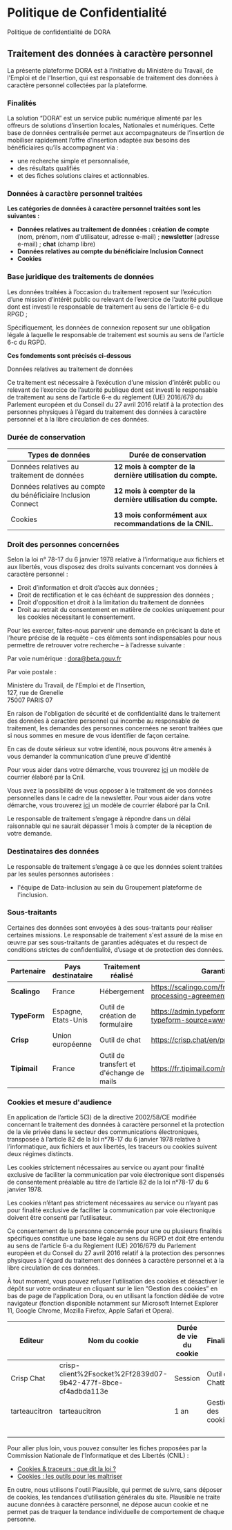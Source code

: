 # Politique de Confidentialité

Politique de confidentialité de DORA

## Traitement des données à caractère personnel

La présente plateforme DORA est à l’initiative du Ministère du Travail, de l'Emploi et de l'Insertion, qui est responsable de traitement des données à caractère personnel collectées par la plateforme.

### Finalités

La solution “DORA” est un service public numérique alimenté par les offreurs de solutions d’insertion locales, Nationales et numériques. Cette base de données centralisée permet aux accompagnateurs de l’insertion de mobiliser rapidement l’offre d’insertion adaptée aux besoins des bénéficiaires qu’ils accompagnent via :

- une recherche simple et personnalisée,
- des résultats qualifiés
- et des fiches solutions claires et actionnables.

### Données à caractère personnel traitées

**Les catégories de données à caractère personnel traitées sont les suivantes :**

- **Données relatives au traitement de données : création de compte** (nom, prénom, nom d'utilisateur, adresse e-mail) ; **newsletter** (adresse e-mail) ; **chat** (champ libre)
- **Données relatives au compte du bénéficiaire Inclusion Connect**
- **Cookies**

### Base juridique des traitements de données

Les données traitées à l’occasion du traitement reposent sur l’exécution d’une mission d’intérêt public ou relevant de l’exercice de l’autorité publique dont est investi le responsable de traitement au sens de l’article 6-e du RPGD ;

Spécifiquement, les données de connexion reposent sur une obligation légale à laquelle le responsable de traitement est soumis au sens de l'article 6-c du RGPD.

**Ces fondements sont précisés ci-dessous**

Données relatives au traitement de données

Ce traitement est nécessaire à l’exécution d’une mission d’intérêt public ou relevant de l’exercice de l’autorité publique dont est investi le responsable de traitement au sens de l’article 6-e du règlement (UE) 2016/679 du Parlement européen et du Conseil du 27 avril 2016 relatif à la protection des personnes physiques à l’égard du traitement des données à caractère personnel et à la libre circulation de ces données.

### Durée de conservation

| **Types de données**                                          | **Durée de conservation**                                   |
| ------------------------------------------------------------- | ----------------------------------------------------------- |
| Données relatives au traitement de données                    | **12 mois à compter de la dernière utilisation du compte.** |
| Données relatives au compte du bénéficiaire Inclusion Connect | **12 mois à compter de la dernière utilisation du compte.** |
| Cookies                                                       | **13 mois conformément aux recommandations de la CNIL.**    |

### Droit des personnes concernées

Selon la loi n° 78-17 du 6 janvier 1978 relative à l'informatique aux fichiers et aux libertés, vous disposez des droits suivants concernant vos données à caractère personnel :

- Droit d’information et droit d’accès aux données ;
- Droit de rectification et le cas échéant de suppression des données ;
- Droit d'opposition et droit à la limitation du traitement de données
- Droit au retrait du consentement en matière de cookies uniquement pour les cookies nécessitant le consentement.

Pour les exercer, faites-nous parvenir une demande en précisant la date et l’heure précise de la requête – ces éléments sont indispensables pour nous permettre de retrouver votre recherche – à l’adresse suivante :

Par voie numérique : [dora@beta.gouv.fr](mailto:dora@beta.gouv.fr)​

Par voie postale :

Ministère du Travail, de l'Emploi et de l'Insertion,  
127, rue de Grenelle  
75007 PARIS 07

En raison de l'obligation de sécurité et de confidentialité dans le traitement des données à caractère personnel qui incombe au responsable de traitement, les demandes des personnes concernées ne seront traitées que si nous sommes en mesure de vous identifier de façon certaine.

En cas de doute sérieux sur votre identité, nous pouvons être amenés à vous demander la communication d’une preuve d’identité

Pour vous aider dans votre démarche, vous trouverez [ici](https://www.cnil.fr/fr/modele/courrier/exercer-son-droit-dacces) un modèle de courrier élaboré par la Cnil.

Vous avez la possibilité de vous opposer à le traitement de vos données personnelles dans le cadre de la newsletter. Pour vous aider dans votre démarche, vous trouverez [ici](https://www.cnil.fr/fr/modele/courrier/rectifier-des-donnees-inexactes-obsoletes-ou-perimees) un modèle de courrier élaboré par la Cnil.

Le responsable de traitement s’engage à répondre dans un délai raisonnable qui ne saurait dépasser 1 mois à compter de la réception de votre demande.

### Destinataires des données

Le responsable de traitement s’engage à ce que les données soient traitées par les seules personnes autorisées :

- l'équipe de Data-inclusion au sein du Groupement plateforme de l'inclusion.

### Sous-traitants

Certaines des données sont envoyées à des sous-traitants pour réaliser certaines missions. Le responsable de traitement s'est assuré de la mise en œuvre par ses sous-traitants de garanties adéquates et du respect de conditions strictes de confidentialité, d’usage et de protection des données.

| **Partenaire** | **Pays destinataire** | **Traitement réalisé**                   | **Garanties**                                                            |
| -------------- | --------------------- | ---------------------------------------- | ------------------------------------------------------------------------ |
| **Scalingo**   | France                | Hébergement                              | ​https://scalingo.com/fr/data-processing-agreement​                      |
| **TypeForm**   | Espagne, Etats-Unis   | Outil de création de formulaire          | ​https://admin.typeform.com/to/dwk6gt/?typeform-source=www.typeform.com​ |
| **Crisp**      | Union européenne      | Outil de chat                            | ​https://crisp.chat/en/privacy/​                                         |
| **Tipimail**   | France                | Outil de transfert et d'échange de mails | ​https://fr.tipimail.com/rgpd​                                           |

### Cookies et mesure d'audience

En application de l’article 5(3) de la directive 2002/58/CE modifiée concernant le traitement des données à caractère personnel et la protection de la vie privée dans le secteur des communications électroniques, transposée à l’article 82 de la loi n°78-17 du 6 janvier 1978 relative à l’informatique, aux fichiers et aux libertés, les traceurs ou cookies suivent deux régimes distincts.

Les cookies strictement nécessaires au service ou ayant pour finalité exclusive de faciliter la communication par voie électronique sont dispensés de consentement préalable au titre de l’article 82 de la loi n°78-17 du 6 janvier 1978.

Les cookies n’étant pas strictement nécessaires au service ou n’ayant pas pour finalité exclusive de faciliter la communication par voie électronique doivent être consenti par l’utilisateur.

Ce consentement de la personne concernée pour une ou plusieurs finalités spécifiques constitue une base légale au sens du RGPD et doit être entendu au sens de l'article 6-a du Règlement (UE) 2016/679 du Parlement européen et du Conseil du 27 avril 2016 relatif à la protection des personnes physiques à l'égard du traitement des données à caractère personnel et à la libre circulation de ces données.

À tout moment, vous pouvez refuser l’utilisation des cookies et désactiver le dépôt sur votre ordinateur en cliquant sur le lien “Gestion des cookies” en bas de page de l‘application Dora, ou en utilisant la fonction dédiée de votre navigateur (fonction disponible notamment sur Microsoft Internet Explorer 11, Google Chrome, Mozilla Firefox, Apple Safari et Opera).

| **Editeur**   | **Nom du cookie**                                            | **Durée de vie du cookie** | **Finalités**       |
| ------------- | ------------------------------------------------------------ | -------------------------- | ------------------- |
| Crisp Chat    | crisp-client%2Fsocket%2Ff2839d07-9b42-477f-8bce-cf4adbda113e | Session                    | Outil de Chatbot    |
| tarteaucitron | tarteaucitron                                                | 1 an                       | Gestion des cookies |
| ​             | ​                                                            | ​                          | ​                   |

Pour aller plus loin, vous pouvez consulter les fiches proposées par la Commission Nationale de l'Informatique et des Libertés (CNIL) :

- ​[Cookies & traceurs : que dit la loi ?](https://www.cnil.fr/fr/cookies-traceurs-que-dit-la-loi)​
- ​[Cookies : les outils pour les maîtriser](https://www.cnil.fr/fr/cookies-les-outils-pour-les-maitriser)​

En outre, nous utilisons l'outil Plausible, qui permet de suivre, sans déposer de cookies, les tendances d’utilisation générales du site. Plausible ne traite aucune données à caractère personnel, ne dépose aucun cookie et ne permet pas de traquer la tendance individuelle de comportement de chaque personne.
